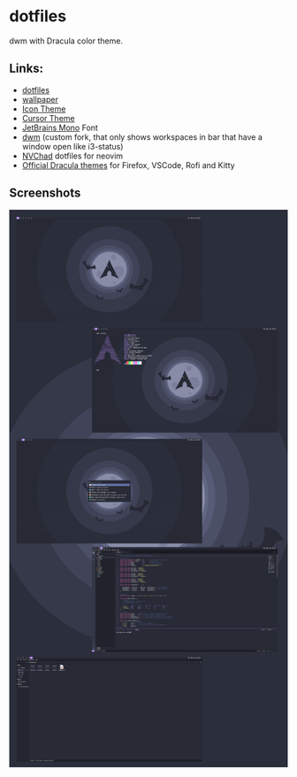 # dotfiles

dwm with Dracula color theme.

## Links:
 - [dotfiles](https://github.com/loenard97/dotfiles)
 - [wallpaper](https://github.com/dracula/wallpaper/blob/master/first-collection/arch.png)
 - [Icon Theme](https://draculatheme.com/gtk)
 - [Cursor Theme](https://www.gnome-look.org/p/1669262)
 - [JetBrains Mono](https://www.jetbrains.com/lp/mono/) Font
 - [dwm](https://github.com/loenard97/dwm-fork) (custom fork, that only shows workspaces in bar that have a window open like i3-status)
 - [NVChad](https://github.com/NvChad/NvChad) dotfiles for neovim
 - [Official Dracula themes](https://draculatheme.com/) for Firefox, VSCode, Rofi and Kitty


## Screenshots
![screenshot](screenshots/shifted.webp)
